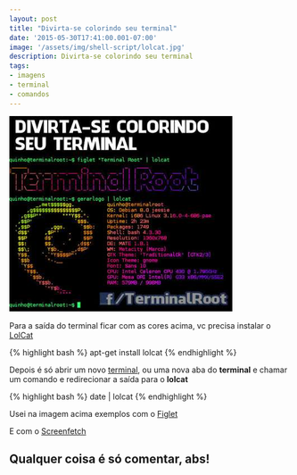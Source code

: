 ```yaml
---
layout: post
title: "Divirta-se colorindo seu terminal"
date: '2015-05-30T17:41:00.001-07:00'
image: '/assets/img/shell-script/lolcat.jpg'
description: Divirta-se colorindo seu terminal
tags:
- imagens
- terminal
- comandos
---
```


![Divirta-se colorindo seu terminal](/assets/img/shell-script/lolcat.jpg "Divirta-se colorindo seu terminal")

Para a saída do terminal ficar com as cores acima, vc precisa instalar o [LolCat](https://github.com/busyloop/lolcat)

{% highlight bash %}
apt-get install lolcat
{% endhighlight %}

Depois é só abrir um novo [terminal](http://www.terminalroot.com.br/tags#terminal), ou uma nova aba do __terminal__ e chamar um comando e redirecionar a saída para o __lolcat__

{% highlight bash %}
date | lolcat
{% endhighlight %}

Usei na imagem acima exemplos com o [Figlet](http://www.terminalroot.com.br/2015/03/como-gerar-desenhos-de-nomes-pelo.html)

E com o [Screenfetch](http://terminalroot.com.br/2014/09/gerando-logo-da-sua-distro-no-terminal.html)

## Qualquer coisa é só comentar, abs!

<script async src="https://pagead2.googlesyndication.com/pagead/js/adsbygoogle.js"></script>

<!-- Informat -->
<ins class="adsbygoogle"
 style="display:block"
 data-ad-client="ca-pub-2838251107855362"
 data-ad-slot="2327980059"
 data-ad-format="auto"
 data-full-width-responsive="true"></ins>

<script>
(adsbygoogle = window.adsbygoogle || []).push({});
</script>



